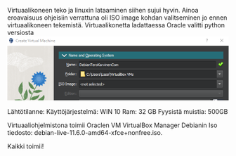 Virtuaalikoneen teko ja linuxin lataaminen siihen sujui hyvin. Ainoa eroavaisuus ohjeisiin verrattuna oli ISO image kohdan valitseminen jo ennen virtuaalikoneen tekemistä. Virtuaalikonetta ladattaessa Oracle valitti python versiosta
 ![Add file: Upload](ISOimage.PNG)
 
 Lähtötilanne: 
 Käyttöjärjestelmä: WIN 10 
 Ram: 32 GB
 Fyysistä muistia: 500GB
 
 Virtuaaliohjelmistona toimii Oraclen VM VirtualBox Manager
 Debianin Iso tiedosto: debian-live-11.6.0-amd64-xfce+nonfree.iso.
 
 
 Kaikki toimii!
